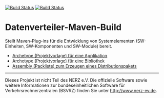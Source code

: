 [![Build Status](https://travis-ci.org/datenverteiler/datenverteiler-maven-plugins.svg?branch=develop)](https://travis-ci.org/datenverteiler/datenverteiler-maven-plugins)
[![Build Status](https://api.bintray.com/packages/datenverteiler/maven/datenverteiler-maven-plugins/images/download.svg)](https://bintray.com/datenverteiler/maven/datenverteiler-maven-plugins)

Datenverteiler-Maven-Build
==========================

Stellt Maven-Plug-ins für die Entwicklung von Systemelementen (SW-Einheiten,
SW-Komponenten und SW-Module) bereit.

-   [Archetype (Projektvorlage) für eine Applikation](datenverteiler-archetype-applikation/README.md)
-   [Archetype (Projektvorlage) für eine Bibliothek](datenverteiler-archetype-bibliothek/README.md)
-   [Assembly (Packliste) zum Erzeugen eines Distributionspakets](datenverteiler-assembly/README.md)


---

Dieses Projekt ist nicht Teil des NERZ e.V. Die offizielle Software sowie
weitere Informationen zur bundeseinheitlichen Software für
Verkehrsrechnerzentralen (BSVRZ) finden Sie unter http://www.nerz-ev.de.
